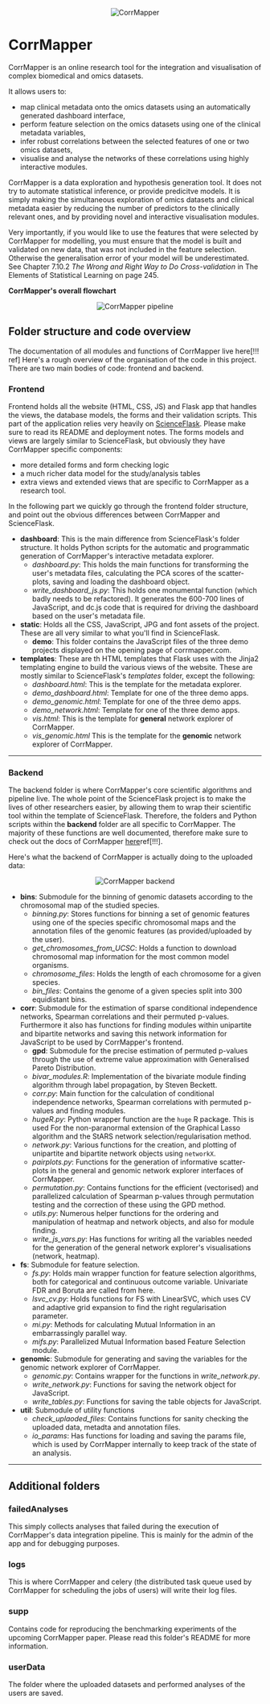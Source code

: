 <p align="center">
  <img src="https://github.com/danielhomola/CorrMapper/blob/master/frontend/static/img/logo_medium.png?raw=true" alt="CorrMapper"/>
</p>

# CorrMapper

CorrMapper is an online research tool for the integration and visualisation of
complex biomedical and omics datasets.

It allows users to:
- map clinical metadata onto the omics datasets using an automatically generated
 dashboard interface,
- perform feature selection on the omics datasets using one of the clinical
metadata variables,
- infer robust correlations between the selected features of one or two omics
datasets,
- visualise and analyse the networks of these correlations using highly
interactive modules.

CorrMapper is a data exploration and hypothesis generation tool. It does not try
 to automate statistical inference, or provide predicitve models. It is simply
 making the simultaneous exploration of omics datasets and clinical metadata
 easier by reducing the number of predictors to the clinically relevant ones,
 and by providing novel and interactive visualisation modules.

Very importantly, if you would like to use the features that were selected by
CorrMapper for modelling, you must ensure that the model is built and validated
on new data, that was not included in the feature selection. Otherwise the
generalisation error of your model will be underestimated. See Chapter 7.10.2
 _The Wrong and Right Way to Do Cross-validation_ in The Elements of Statistical
  Learning on page 245.


__CorrMapper's overall flowchart__

<p align="center">
  <img src="https://github.com/danielhomola/CorrMapper/blob/master/frontend/static/img/overview.png?raw=true"  alt="CorrMapper pipeline"/>
</p>


## Folder structure and code overview

The documentation of all modules and functions of CorrMapper live here[!!! ref]
Here's a rough overview of the organisation of the code in this project. There
are two main bodies of code: frontend and backend.

### Frontend

Frontend holds all the website (HTML, CSS, JS) and Flask app that handles the
views, the database models, the forms and their validation scripts. This part of
the application relies very heavily on [ScienceFlask](https://github.com/danielhomola/science_flask). Please make sure
to read its README and deployment notes. The forms models and views are largely
similar to ScienceFlask, but obviously they have CorrMapper specific components:
- more detailed forms and form checking logic
- a much richer data model for the study/analysis tables
- extra views and extended views that are specific to CorrMapper as a research
tool.

In the following part we quickly go through the frontend folder structure, and
point out the obvious differences between CorrMapper and ScienceFlask.
- __dashboard__: This is the main difference from ScienceFlask's folder
structure. It holds Python scripts for the automatic and programmatic generation
of CorrMapper's interactive metadata explorer.
  - _dashboard.py_: This holds the main functions for transforming the user's
  metadata files, calculating the PCA scores of the scatter-plots, saving and
  loading the dashboard object.
  - _write_dashboard_js.py_: This holds one monumental function (which badly
  needs to be refactored). It generates the 600-700 lines of JavaScript, and
  dc.js code that is required for driving the dashboard based on the user's
  metadata file.
- __static__: Holds all the CSS, JavaScript, JPG and font assets of the project.
These are all very similar to what you'll find in ScienceFlask.
  - __demo__: This folder contains the JavaScript files of the three demo
  projects displayed on the opening page of corrmapper.com.
- __templates__: These are th HTML templates that Flask uses with the Jinja2
templating engine to build the various views of the website. These are mostly
similar to ScienceFlask's _templates_ folder, except the following:
  - _dashboard.html_: This is the template for the metadata explorer.
  - _demo_dashboard.html_: Template for one of the three demo apps.
  - _demo_genomic.html_: Template for one of the three demo apps.
  - _demo_network.html_: Template for one of the three demo apps.
  - _vis.html_: This is the template for __general__ network explorer of
  CorrMapper.
  - _vis_genomic.html_ This is the template for the __genomic__ network explorer
  of CorrMapper.

_______________________________________________

### Backend

The backend folder is where CorrMapper's core scientific algorithms and pipeline
live. The whole point of the ScienceFlask project is to make the lives of other
 researchers easier, by allowing them to wrap their scientific tool within the
 template of ScienceFlask. Therefore, the folders and Python scripts within the
 __backend__ folder are all specific to CorrMapper. The majority of these
 functions are well documented, therefore make sure to check out the docs of
 CorrMapper [here](docsr)ref[!!!].

Here's what the backend of CorrMapper is actually doing to the uploaded data:

<p align="center">
  <img src="https://github.com/danielhomola/CorrMapper/blob/master/frontend/static/img/pipeline.png?raw=true"  alt="CorrMapper backend"/>
</p>


- __bins__: Submodule for the binning of genomic datasets according to the
 chromosomal map of the studied species.
  - _binning.py_: Stores functions for binning a set of genomic features using
  one of the species specific chromosomal maps and the annotation files of the
  genomic features (as provided/uploaded by the user).
  - _get_chromosomes_from_UCSC_: Holds a function to download chromosomal map
  information for the most common model organisms.
  - _chromosome_files_: Holds the length of each chromosome for a given species.
  - _bin_files_: Contains the genome of a given species split into 300
  equidistant bins.
- __corr__: Submodule for the estimation of sparse conditional independence
networks, Spearman correlations and their permuted p-values. Furthermore it also
 has functions for finding modules within unipartite and bipartite networks and
 saving this network information for JavaScript to be used by CorrMapper's
 frontend.
  - __gpd__: Submodule for the precise estimation of permuted p-values through
  the use of extreme  value approximation with Generalised Pareto  Distribution.
  - _bivar_modules.R_: Implementation of the bivariate module finding algorithm
  through label propagation, by Steven Beckett.
  - _corr.py_: Main function for the calculation of conditional independence
  networks, Spearman correlations with permuted p-values and finding modules.
  - _hugeR.py_: Python wrapper function are the `huge` R package. This is used For
  the non-paranormal extension of the Graphical Lasso algorithm and the StARS
  network selection/regularisation method.
  - _network.py_: Various functions for the creation, and plotting of unipartite
   and bipartite network objects using `networkX`.
  - _pairplots.py_: Functions for the generation of informative scatter-plots
   in the general and genomic network explorer interfaces of CorrMapper.
  - _permutation.py_: Contains functions for the efficient (vectorised) and
  parallelized calculation of Spearman p-values through permutation testing and
  the correction of these using the GPD method.
  - _utils.py_: Numerous helper functions for the ordering and manipulation of
  heatmap and network objects, and also for module finding.
  - _write_js_vars.py_: Has functions for writing all the variables needed for
  the generation of the general network explorer's visualisations (network,
  heatmap).
- __fs__: Submodule for feature selection.
  - _fs.py_: Holds main wrapper function for feature selection algorithms, both
  for categorical and continuous outcome variable. Univariate FDR and Boruta are
  called from here.
  - _lsvc_cv.py_: Holds functions for FS with LinearSVC, which uses CV and
  adaptive grid expansion to find the right regularisation parameter.
  - _mi.py_: Methods for calculating Mutual Information in an embarrassingly
  parallel way.
  - _mifs.py_: Parallelized Mutual Information based Feature Selection module.
- __genomic__: Submodule for generating and saving the variables for the
genomic network explorer of CorrMapper.
  - _genomic.py_: Contains wrapper for the functions in _write_network.py_.
  - _write_network.py_: Functions for saving the network object for JavaScript.
  - _write_tables.py_: Functions for saving the table objects for JavaScript.
- __util__: Submodule of utility functions
  - _check_uplaoded_files_: Contains functions for sanity checking the uploaded
  data, metadta and annotation files.
  - _io_params_: Has functions for loading and saving the params file, which is
  used by CorrMapper internally to keep track of the state of an analysis.

_______________________________________________

## Additional folders

### failedAnalyses
This simply collects analyses that failed during the execution of CorrMapper's
data integration pipeline. This is mainly for the admin of the app and for
debugging purposes.

### logs
This is where CorrMapper and celery (the distributed task queue used by
CorrMapper for scheduling the jobs of users) will write their log files.

### supp
Contains code for reproducing the benchmarking experiments of the upcoming
CorrMapper paper. Please read this folder's README for more information.

### userData
The folder where the uploaded datasets and performed analyses of the users are
saved.

